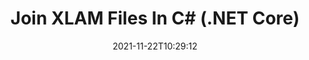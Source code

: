 ---
############################# Static ############################
layout: "auto-gen"
date: 2021-11-22T10:29:12
draft: false

############################# Head ############################
head_title: "Join XLAM Files into One in C# (.NET Core) - XLAM Merger"
head_description: "Join multiple XLAM files into a single file using C# .NET documents merger API. Join specific pages or page ranges from various documents to a single document."

############################# Header ############################
title: "Join XLAM Files In C# (.NET Core)"
description: "Join multiple XLAM files into a single file using C# .NET documents merger API. Join selected pages or page ranges from various source documents into a single resultant document."
bg_image: "https://cms.admin.containerize.com/templates/aspose/App_Themes/V3/images/bg/header1.png"
bg_overlay: false
button:
    enable: true
    icon: "fas fa-arrow-down"
    label: "Download Free Trial"
    link: "https://downloads.groupdocs.com/merger/net"

############################# SubMenu ############################
submenu:
    enable: true

    left:
        img_alt: "GroupDocs.Merger for .NET"
        image: "https://cms.admin.containerize.com/templates/groupdocs/images/product-logos/90x90-noborder/groupdocs-merger-net.png"
        product: "GroupDocs.Merger"
        platform: ".NET"

    middle:
        button:

            # button loop
            - link: "https://apireference.groupdocs.com/merger/net"
              text: "API Reference"

            # button loop
            - link: "https://github.com/groupdocs-merger"
              text: "Code Examples"

            # button loop
            - link: "https://products.groupdocs.app/merger/family"
              text: "Live Demos"

            # button loop
            - link: "https://purchase.groupdocs.com/pricing/merger/net"
              text: "Pricing"

    right:
        link_download: "https://downloads.groupdocs.com/merger"
        link_learn: "https://docs.groupdocs.com/merger/net"
        link_buy: "https://purchase.groupdocs.com"

############################# About ############################
about:
    enable: true
    title: "About GroupDocs.Merger for .NET API"
    content: |
        [GroupDocs.Merger for .NET](https://products.groupdocs.com/merger/net) offers a simple solution to safely Join & split between a wide range of document formats including PDF, Microsoft Office (Word, Excel, PowerPoint, OneNote), OpenDocument, HTML, images and many others within .NET applications. By adding just a few lines of the code, perform several document operations such as move, remove, rotate, swap, extract or change the orientation of pages within the documents. The documents merging API also supports previewing document pages as an image to analyse the document structure, formatting and content on the page.
        
        GroupDocs.Merger APIs are well supported on all major operating systems and platforms including .NET Framework, .NET Standard, .NET Core, Mono and Xamarin.

############################# Steps ############################
steps:
    enable: true
    title_left: "How to Join Multiple XLAM Files"
    content_left: |
        [GroupDocs.Merger](https://products.groupdocs.com/merger/net) makes it easy for .NET developers to join two or more XLAM files within their applications by implementing a few easy steps.

        *   Create new instance of <mark>**Merger**</mark> class and pass source document path as a constructor parameter.
        *   Call <mark>**Join**</mark> method of <mark>**Merger**</mark> class instance and pass second source document path.
        *   Call <mark>**Save**</mark> method of <mark>**Merger**</mark> class instance to save the merged document.
        
    title_right: "System Requirements"
    content_right: |
        GroupDocs.Merger for .NET APIs are supported on all major platforms and operating systems. Before executing the code below, please make sure that you have the following prerequisites installed on your system.

        *   Operating Systems: Microsoft Windows, Linux, MacOS
        *   Development Environments: Visual Studio, Xamarin, MonoDevelop
        *   Frameworks: .NET Framework, .NET Standard, .NET Core, Mono
        *   Download the latest version of GroupDocs.Merger for .NET from [Nuget](https://www.nuget.org/packages/GroupDocs.Merger)
        
    code: |
        ```cs
        // Join XLAM files using GroupDocs.Merger for .NET API
        // Instantiate Merger with input XLAM document
        using (Merger merger = new Merger("input1.xlam"))
        {
            // Call Join method of Merger class instance and pass second source document path
            merger.Join("input2.xlam");
            
            // Call Save method of Merger class instance to save merged document
            merger.Save("merged-file.xlam");
        }
        ```

############################# Demos ############################
demos:
    enable: true
    title: "Live Demos - Online App to Join Documents"
    content: |
        Join more than one XLAM files right now by visiting [GroupDocs.Merger Live Demos](https://products.groupdocs.app/merger/total) website.  
        The live demo has the following benefits
        
############################# About Formats ############################
about_formats:
    enable: true
    format:
        # format loop
        - icon: "far fa-file-XLAM"
          title: "About XLAM File Format"
          content: |
            XLAM files are used to extend the modules provided by Excel. They can be added to Excel 2007 or later, or to earlier versions of Excel with Open XML component support. File used by Microsoft Excel, a program that allows users to create and edit spreadsheets; contains a macro-enabled add-in, which provides extra functionality and tools that may execute macros.

          link: "https://docs.fileformat.com/spreadsheet/xlam/"

############################# More Formats ############################
more_formats:
    enable: true
    title: "Merging Other Document Formats"
    content: |
        .NET documents merger API for file formats and images. Join some of the popular document formats together as stated below.
    format: 
        # format loop
        - name: "Join PDF Files"
          link: "https://products.groupdocs.com/merger/net/join/pdf/"
          description: "Adobe Portable Document Format"

        # format loop
        - name: "Join Word Files"
          link: "https://products.groupdocs.com/merger/net/join/word/"
          description: "Microsoft Word Document"

        # format loop
        - name: "Join Excel Files"
          link: "https://products.groupdocs.com/merger/net/join/excel/"
          description: "Microsoft Excel Worksheet"

        # format loop
        - name: "Join Worksheet Files"
          link: "https://products.groupdocs.com/merger/net/join/worksheet/"
          description: "Microsoft Excel Worksheet"

        # format loop
        - name: "Join Image Files"
          link: "https://products.groupdocs.com/merger/net/join/image/"
          description: "Image Files"

        # format loop
        - name: "Join DOC Files"
          link: "https://products.groupdocs.com/merger/net/join/doc/"
          description: "Microsoft Word Document"

        # format loop
        - name: "Join DOCM Files"
          link: "https://products.groupdocs.com/merger/net/join/docm/"
          description: "Microsoft Word Macro-Enabled Document"

        # format loop
        - name: "Join DOCX Files"
          link: "https://products.groupdocs.com/merger/net/join/docx/"
          description: "Microsoft Word Open XML Document"

        # format loop
        - name: "Join DOT Files"
          link: "https://products.groupdocs.com/merger/net/join/dot/"
          description: "Microsoft Word Document Template"

        # format loop
        - name: "Join DOTX Files"
          link: "https://products.groupdocs.com/merger/net/join/dotx/"
          description: "Word Open XML Document Template"

        # format loop
        - name: "Join DOTM Files"
          link: "https://products.groupdocs.com/merger/net/join/dotm/"
          description: "Microsoft Word Macro-Enabled Template"

        # format loop
        - name: "Join RTF Files"
          link: "https://products.groupdocs.com/merger/net/join/rtf/"
          description: "Rich Text Document"

        # format loop
        - name: "Join ODT Files"
          link: "https://products.groupdocs.com/merger/net/join/odt/"
          description: "Open Document Text"

        # format loop
        - name: "Join OTT Files"
          link: "https://products.groupdocs.com/merger/net/join/ott/"
          description: "OpenDocument Text Template"

        # format loop
        - name: "Join XLS Files"
          link: "https://products.groupdocs.com/merger/net/join/xls/"
          description: "Microsoft Excel Binary File Format"

        # format loop
        - name: "Join XLSX Files"
          link: "https://products.groupdocs.com/merger/net/join/xlsx/"
          description: "Microsoft Excel Open XML Spreadsheet"

        # format loop
        - name: "Join XLAM Files"
          link: "https://products.groupdocs.com/merger/net/join/xlam/"
          description: "Excel Open XML Macro-Enabled Add-in"

        # format loop
        - name: "Join XLSM Files"
          link: "https://products.groupdocs.com/merger/net/join/xlsm/"
          description: "Microsoft Excel Macro-Enabled Spreadsheet"

        # format loop
        - name: "Join XLSB Files"
          link: "https://products.groupdocs.com/merger/net/join/xlsb/"
          description: "Microsoft Excel Binary Worksheet"

        # format loop
        - name: "Join XLTX Files"
          link: "https://products.groupdocs.com/merger/net/join/xltx/"
          description: "Microsoft Excel template"

        # format loop
        - name: "Join XLTM Files"
          link: "https://products.groupdocs.com/merger/net/join/xltm/"
          description: "Microsoft Excel macro-enabled template"

        # format loop
        - name: "Join ODS Files"
          link: "https://products.groupdocs.com/merger/net/join/ods/"
          description: "Open Document Spreadsheet"

        # format loop
        - name: "Join CSV Files"
          link: "https://products.groupdocs.com/merger/net/join/csv/"
          description: "Comma Separated Values File"

        # format loop
        - name: "Join TSV Files"
          link: "https://products.groupdocs.com/merger/net/join/tsv/"
          description: "Tab Separated Values File"
        
        # format loop
        - name: "Join PPT Files"
          link: "https://products.groupdocs.com/merger/net/join/ppt/"
          description: "PowerPoint Presentation"

        # format loop
        - name: "Join PPTX Files"
          link: "https://products.groupdocs.com/merger/net/join/pptx/"
          description: "PowerPoint Open XML Presentation"

        # format loop
        - name: "Join PPS Files"
          link: "https://products.groupdocs.com/merger/net/join/pps/"
          description: "Microsoft PowerPoint 97-2003 Slide Show"

        # format loop
        - name: "Join PPSX Files"
          link: "https://products.groupdocs.com/merger/net/join/ppsx/"
          description: "PowerPoint Open XML Slide Show"

        # format loop
        - name: "Join POTX Files"
          link: "https://products.groupdocs.com/merger/net/join/potx/"
          description: "Microsoft PowerPoint Template"

        # format loop
        - name: "Join PPTM Files"
          link: "https://products.groupdocs.com/merger/net/join/pptm/"
          description: "Microsoft PowerPoint Presentation"

        # format loop
        - name: "Join ODP Files"
          link: "https://products.groupdocs.com/merger/net/join/odp/"
          description: "OpenDocument Presentation"

        # format loop
        - name: "Join OTP Files"
          link: "https://products.groupdocs.com/merger/net/join/otp/"
          description: "OpenDocument Presentation Template"

        # format loop
        - name: "Join Text Files"
          link: "https://products.groupdocs.com/merger/net/join/txt/"
          description: "Plain Text File"

        # format loop
        - name: "Join OneNote Files"
          link: "https://products.groupdocs.com/merger/net/join/one/"
          description: "Microsoft OneNote"

        # format loop
        - name: "Join TIFF Files"
          link: "https://products.groupdocs.com/merger/net/join/tiff/"
          description: "Tagged Image File Format"
        
        # format loop
        - name: "Join PNG Files"
          link: "https://products.groupdocs.com/merger/net/join/png/"
          description: "Portable Network Graphic"

        # format loop
        - name: "Join BMP Files"
          link: "https://products.groupdocs.com/merger/net/join/bmp/"
          description: "Bitmap File Format"

        # format loop
        - name: "Join XPS Files"
          link: "https://products.groupdocs.com/merger/net/join/xps/"
          description: "XML Paper Specification File"

        # format loop
        - name: "Join Web Files"
          link: "https://products.groupdocs.com/merger/net/join/web/"
          description: "Hypertext Markup Language File"

        # format loop
        - name: "Join HTML Files"
          link: "https://products.groupdocs.com/merger/net/join/html/"
          description: "Hypertext Markup Language File"

        # format loop
        - name: "Join MHT Files"
          link: "https://products.groupdocs.com/merger/net/join/mht/"
          description: "MHTML Web Archive"

        # format loop
        - name: "Join MHTML Files"
          link: "https://products.groupdocs.com/merger/net/join/mhtml/"
          description: "MIME HTML"

        # format loop
        - name: "Join TEX Files"
          link: "https://products.groupdocs.com/merger/net/join/tex/"
          description: "LaTeX Source Document"

        # format loop
        - name: "Join EPUB Files"
          link: "https://products.groupdocs.com/merger/net/join/epub/"
          description: "eBook File"
          
        # format loop
        - name: "Join PPSM Files"
          link: "https://products.groupdocs.com/merger/net/join/ppsm/"
          description: "Microsoft PowerPoint Macro-Enabled Slide Show"
        
        # format loop
        - name: "Join POTM Files"
          link: "https://products.groupdocs.com/merger/net/join/potm/"
          description: "Microsoft PowerPoint Macro-Enabled Template"

############################# Back to top ###############################
back_to_top:
    enable: true
---